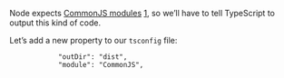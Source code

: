 Node expects [CommonJS modules](https://en.wikipedia.org/wiki/CommonJS) [1](https://www.typescript-training.com/course/fundamentals-v3/02-hello-typescript/#fn-1), so we’ll have to tell TypeScript to output this kind of code.

Let’s add a new property to our `tsconfig` file:

```   "compilerOptions": { 
			"outDir": "dist",
			"module": "CommonJS",   
```
